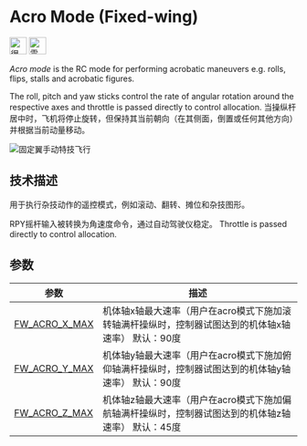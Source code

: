 # Acro Mode (Fixed-wing)

[<img src="../../assets/site/difficulty_hard.png" title="很难飞" width="30px" />](../getting_started/flight_modes.md#key_difficulty)&nbsp;[<img src="../../assets/site/remote_control.svg" title="需要手动或遥控控制" width="30px" />](../getting_started/flight_modes.md#key_manual)&nbsp;

*Acro mode* is the RC mode for performing acrobatic maneuvers e.g. rolls, flips, stalls and acrobatic figures.

The roll, pitch and yaw sticks control the rate of angular rotation around the respective axes and throttle is passed directly to control allocation. 当操纵杆居中时，飞机将停止旋转，但保持其当前朝向（在其侧面，倒置或任何其他方向）并根据当前动量移动。

![固定翼手动特技飞行](../../assets/flight_modes/manual_acrobatic_FW.png)

## 技术描述

用于执行杂技动作的遥控模式，例如滚动、翻转、摊位和杂技图形。

RPY摇杆输入被转换为角速度命令，通过自动驾驶仪稳定。 Throttle is passed directly to control allocation.


## 参数

| 参数                                                                                                  | 描述                                                     |
| --------------------------------------------------------------------------------------------------- | ------------------------------------------------------ |
| <a id="FW_ACRO_X_MAX"></a>[FW_ACRO_X_MAX](../advanced_config/parameter_reference.md#FW_ACRO_X_MAX) | 机体轴x轴最大速率（用户在acro模式下施加滚转轴满杆操纵时，控制器试图达到的机体轴x轴速率） 默认：90度 |
| <a id="FW_ACRO_Y_MAX"></a>[FW_ACRO_Y_MAX](../advanced_config/parameter_reference.md#FW_ACRO_Y_MAX) | 机体轴y轴最大速率（用户在acro模式下施加俯仰轴满杆操纵时，控制器试图达到的机体轴y轴速率） 默认：90度 |
| <a id="FW_ACRO_Z_MAX"></a>[FW_ACRO_Z_MAX](../advanced_config/parameter_reference.md#FW_ACRO_Z_MAX) | 机体轴z轴最大速率（用户在acro模式下施加偏航轴满杆操纵时，控制器试图达到的机体轴z轴速率） 默认：45度 |
